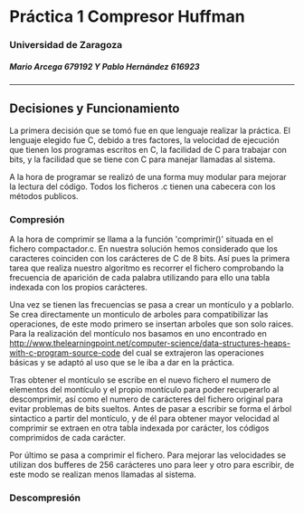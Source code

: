 # Práctica 1 Compresor Huffman

### **Universidad de Zaragoza**
##### Mario Arcega 679192 Y Pablo Hernández 616923

 * * *

## Decisiones y Funcionamiento

La primera decisión que se tomó fue en que lenguaje realizar la práctica. El
lenguaje elegido fue C, debido a tres factores, la velocidad de  ejecución
que tienen los programas escritos en C, la facilidad de C para trabajar con
bits, y la facilidad que se tiene con C para manejar llamadas al sistema.  

A la hora de programar se realizó de una forma muy modular para mejorar
la lectura del código. Todos los ficheros .c tienen una cabecera con los
métodos publicos.

### Compresión

A la hora de comprimir se llama a la función 'comprimir()' situada en el fichero
compactador.c. En nuestra solución hemos considerado que los caracteres
coinciden con los carácteres de C de 8 bits. Así pues la primera tarea que
realiza nuestro algoritmo es recorrer el fichero comprobando la frecuencia de
aparición de cada palabra utilizando para ello una tabla indexada con los
propios carácteres.  

Una vez se tienen las frecuencias se pasa a crear un montículo y a poblarlo. Se
crea directamente un monticulo de arboles para compatibilizar las operaciones,
de este modo primero se insertan arboles que son solo raices. Para la realización
del montículo nos basamos en uno encontrado en <http://www.thelearningpoint.net/computer-science/data-structures-heaps-with-c-program-source-code> del cual se extrajeron las operaciones básicas y se adaptó al
uso que se le iba a dar en la práctica.  

Tras obtener el montículo se escribe en el nuevo fichero el numero de elementos
del montículo y el propio montículo para poder recuperarlo al descomprimir, así
como el numero de carácteres del fichero original para evitar problemas de bits
sueltos. Antes de pasar a escribir se forma el árbol sintactico a partir del
montículo, y de él para obtener mayor velocidad al comprimir se extraen en otra
tabla indexada por carácter, los códigos comprimidos de cada carácter.  

Por último se pasa a comprimir el fichero. Para mejorar las velocidades se
utilizan dos bufferes de 256 carácteres uno para leer y otro para escribir, de
este modo se realizan menos llamadas al sistema.

### Descompresión
